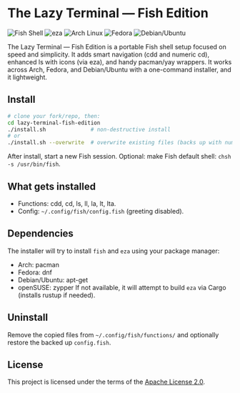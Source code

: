 # The Lazy Terminal — Fish Edition

![Fish Shell](https://img.shields.io/badge/shell-fish-00A0E6?logo=fish)
![eza](https://img.shields.io/badge/tool-eza-7C3AED)
![Arch Linux](https://img.shields.io/badge/support-Arch-blue?logo=arch-linux)
![Fedora](https://img.shields.io/badge/support-Fedora-294172?logo=fedora)
![Debian/Ubuntu](https://img.shields.io/badge/support-Debian%2FUbuntu-A81D33?logo=debian)

The Lazy Terminal — Fish Edition is a portable Fish shell setup focused on speed and simplicity. It adds smart navigation (cdd and numeric cd), enhanced ls with icons (via eza), and handy pacman/yay wrappers. It works across Arch, Fedora, and Debian/Ubuntu with a one-command installer, and it lightweight.

## Install

```bash
# clone your fork/repo, then:
cd lazy-terminal-fish-edition
./install.sh              # non-destructive install
# or
./install.sh --overwrite  # overwrite existing files (backs up with numbered suffixes)
```

After install, start a new Fish session. Optional: make Fish default shell: `chsh -s /usr/bin/fish`.

## What gets installed
- Functions: cdd, cd, ls, ll, la, lt, lta.
- Config: `~/.config/fish/config.fish` (greeting disabled).

## Dependencies
The installer will try to install `fish` and `eza` using your package manager:
- Arch: pacman
- Fedora: dnf
- Debian/Ubuntu: apt-get
- openSUSE: zypper
If not available, it will attempt to build `eza` via Cargo (installs rustup if needed).

## Uninstall
Remove the copied files from `~/.config/fish/functions/` and optionally restore the backed up `config.fish`.
## License

This project is licensed under the terms of the [Apache License 2.0](LICENSE).
